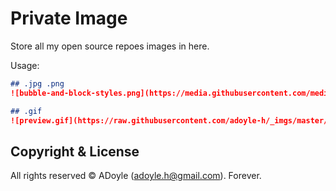 # Private Image

Store all my open source repoes images in here.

Usage:

```markdown
## .jpg .png
![bubble-and-block-styles.png](https://media.githubusercontent.com/media/adoyle-h/_imgs/master/github/a-bash-prompt/bubble-and-block-styles.png)

## .gif
![preview.gif](https://raw.githubusercontent.com/adoyle-h/_imgs/master/github/lsp-toggle/preview.gif)
```

## Copyright & License

All rights reserved © ADoyle (adoyle.h@gmail.com). Forever.
